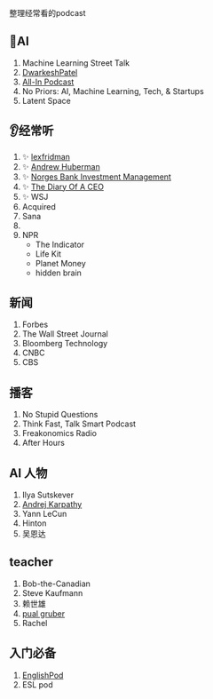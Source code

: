 整理经常看的podcast

## 🌻AI
1. Machine Learning Street Talk
2. [DwarkeshPatel](https://www.youtube.com/@DwarkeshPatel)
3. [All-In Podcast](https://www.youtube.com/@allin)
4. No Priors: AI, Machine Learning, Tech, & Startups
5. Latent Space

## 👂经常听
1. ✨ [lexfridman](https://www.youtube.com/@lexfridman)
2. ✨ [Andrew Huberman](https://www.youtube.com/@hubermanlab)
3. ✨ [Norges Bank Investment Management](https://www.youtube.com/@norgesbankinvestmentmanagement/videos)
4. ✨ [The Diary Of A CEO](https://www.youtube.com/@TheDiaryOfACEO)
5. ✨ WSJ
6. Acquired
7. Sana
8. 
9. NPR
   * The Indicator
   * Life Kit
   * Planet Money
   * hidden brain

## 新闻
1. Forbes
2. The Wall Street Journal
3. Bloomberg Technology
4. CNBC
5. CBS

## 播客
1. No Stupid Questions
2. Think Fast, Talk Smart Podcast
3. Freakonomics Radio
4. After Hours

## AI 人物
1. Ilya Sutskever
2. [Andrej Karpathy](https://www.youtube.com/@AndrejKarpathy)
3. Yann LeCun
4. Hinton
5. 吴恩达

## teacher
1. Bob-the-Canadian
2. Steve Kaufmann
3. 赖世雄
4. [pual gruber](https://www.bilibili.com/video/BV1n54y1B7bE)
5. Rachel

## 入门必备
1. [EnglishPod](https://www.bilibili.com/video/BV13j411X7Ai)
2. ESL pod
